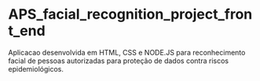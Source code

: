 # APS_facial_recognition_project_front_end
Aplicacao desenvolvida em HTML, CSS e NODE.JS para reconhecimento facial de pessoas autorizadas para proteção de dados contra riscos epidemiológicos.
